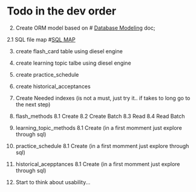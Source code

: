 # Todo in the dev order

2. Create ORM model based on # [Database Modeling](database_modeling.md) doc;

2.1 SQL file map #[SQL MAP](sql_map.sql)

3. create flash_card table using diesel engine
4. create learning topic talbe using diesel engine
5. create practice_schedule
6. create historical_acceptances
7. Create Needed indexes (is not  a must, just try it.. if takes to long go to the next step)

8. flash_methods
    8.1 Create
    8.2 Create Batch
    8.3 Read
    8.4 Read Batch

8. learning_topic_methods
    8.1 Create (in a first momment just explore through sql)

9. practice_schedule
    8.1 Create (in a first momment just explore through sql)

10. historical_acepptances
    8.1 Create (in a first momment just explore through sql)


11. Start to think about usability...


